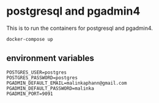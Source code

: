 # postgresql and pgadmin4

This is to run the containers for postgresql and pgadmin4.

```bash
docker-compose up
```

## environment variables

```
POSTGRES_USER=postgres
POSTGRES_PASSWORD=postgres
PGADMIN_DEFAULT_EMAIL=malinkaphann@gmail.com
PGADMIN_DEFAULT_PASSWORD=malinka
PGADMIN_PORT=9091
```
